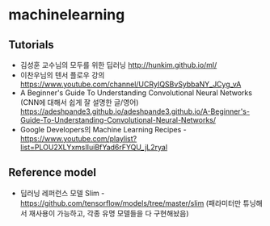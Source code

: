 # machinelearning

## Tutorials

* 김성훈 교수님의 모두를 위한 딥러닝 http://hunkim.github.io/ml/
* 이찬우님의 텐서 플로우 강의 https://www.youtube.com/channel/UCRyIQSBvSybbaNY_JCyg_vA
* A Beginner's Guide To Understanding Convolutional Neural Networks (CNN에 대해서 쉽게 잘 설명한 글/영어) https://adeshpande3.github.io/adeshpande3.github.io/A-Beginner's-Guide-To-Understanding-Convolutional-Neural-Networks/
* Google Developers의 Machine Learning Recipes - https://www.youtube.com/playlist?list=PLOU2XLYxmsIIuiBfYad6rFYQU_jL2ryal

## Reference model

* 딥러닝 레퍼런스 모델 Slim - https://github.com/tensorflow/models/tree/master/slim (패라미터만 튜닝해서 재사용이 가능하고, 각종 유명 모델들을 다 구현해놨음)

